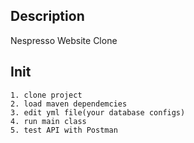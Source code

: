 ## Description
Nespresso Website Clone

## Init
```
1. clone project
2. load maven dependemcies
3. edit yml file(your database configs)
4. run main class
5. test API with Postman
```


